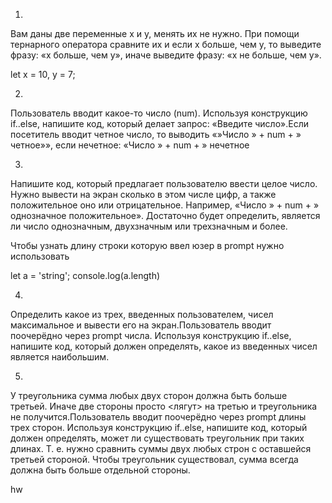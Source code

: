 1.

Вам даны две переменные x и y, менять их не нужно. При помощи тернарного оператора сравните их и если x больше, чем y,
то выведите фразу: «x больше, чем y», иначе выведите фразу: «x не больше, чем y».

let x = 10, y = 7;

2.

Пользователь вводит какое-то число (num). Используя конструкцию if..else, напишите код, который делает запрос: «Введите
число».Если посетитель вводит четное число, то выводить «»Число » + num + » четное»», если нечетное: «Число » + num + »
нечетное

3.

Напишите код, который предлагает пользователю ввести целое число. Нужно вывести на экран сколько в этом числе цифр, а
также положительное оно или отрицательное. Например, «Число » + num + » однозначное положительное». Достаточно будет
определить, является ли число однозначным, двухзначным или трехзначным и более.

Чтобы узнать длину строки которую ввел юзер в prompt нужно использовать

let a = 'string';
console.log(a.length)

4.

Определить какое из трех, введенных пользователем, чисел максимальное и вывести его на экран.Пользователь вводит
поочерёдно через prompt числа. Используя конструкцию if..else, напишите код, который должен определять, какое из
введенных чисел является наибольшим.

5.

У треугольника сумма любых двух сторон должна быть больше третьей. Иначе две стороны просто <лягут> на третью и
треугольника не получится.Пользователь вводит поочерёдно через prompt длины трех сторон. Используя конструкцию if..else,
напишите код, который должен определять, может ли существовать треугольник при таких длинах. Т. е. нужно сравнить суммы
двух любых строн с оставшейся третьей стороной. Чтобы треугольник существовал, сумма всегда должна быть больше отдельной
стороны.

hw
